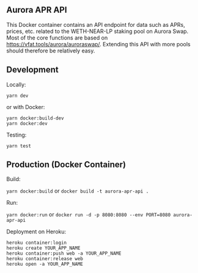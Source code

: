 ## Aurora APR API

This Docker container contains an API endpoint for data such as APRs, prices, etc. related to the WETH-NEAR-LP staking pool on Aurora Swap.
Most of the core functions are based on https://vfat.tools/aurora/auroraswap/. Extending this API with more pools should therefore be relatively easy.


## Development

Locally:

`yarn dev`

or with Docker:

```
yarn docker:build-dev
yarn docker:dev
```

Testing:

`yarn test`


## Production (Docker Container)

Build:

`yarn docker:build`
or
`docker build -t aurora-apr-api .`

Run:

`yarn docker:run`
or
`docker run -d -p 8080:8080 --env PORT=8080 aurora-apr-api`

Deployment on Heroku:

```
heroku container:login
heroku create YOUR_APP_NAME
heroku container:push web -a YOUR_APP_NAME
heroku container:release web
heroku open -a YOUR_APP_NAME
```
